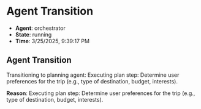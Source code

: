 # Agent Transition

- **Agent**: orchestrator
- **State**: running
- **Time**: 3/25/2025, 9:39:17 PM

## Agent Transition

Transitioning to planning agent: Executing plan step: Determine user preferences for the trip (e.g., type of destination, budget, interests).

**Reason**: Executing plan step: Determine user preferences for the trip (e.g., type of destination, budget, interests).

